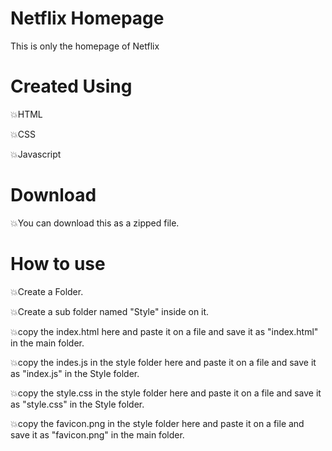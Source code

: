 # Netflix Homepage
This is only the homepage of Netflix

# Created Using
💥HTML

💥CSS

💥Javascript

# Download
💥You can download this as a zipped file.

# How to use
💥Create a Folder.

💥Create a sub folder named "Style" inside on it.

💥copy the index.html here and paste it on a file and save it as "index.html" in the main folder.

💥copy the indes.js in the style folder here and paste it on a file and save it as "index.js" in the Style folder.

💥copy the style.css in the style folder here and paste it on a file and save it as "style.css" in the Style folder.

💥copy the favicon.png in the style folder here and paste it on a file and save it as "favicon.png" in the main folder.
